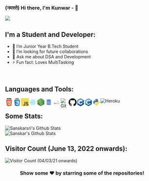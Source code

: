 ### (नमस्ते) Hi there, I'm Kunwar - 👋

<img src="https://raw.githubusercontent.com/halfrost/halfrost/master/icons/header_.png"/>

## I'm a Student and Developer:

- 🌱 I’m Junior Year B.Tech Student
- 👯 I’m looking for future collaborations
- 💬 Ask me about DSA and Development
- ⚡ Fun fact: Loves MultiTasking

<br />

## Languages and Tools:

<img align="left" alt="HTML5" width="26px" src="https://raw.githubusercontent.com/github/explore/80688e429a7d4ef2fca1e82350fe8e3517d3494d/topics/html/html.png" />
<img align="left" alt="CSS3" width="26px" src="https://raw.githubusercontent.com/github/explore/80688e429a7d4ef2fca1e82350fe8e3517d3494d/topics/css/css.png" />
<!--<img align="left" alt="Sass" width="26px" src="https://raw.githubusercontent.com/github/explore/80688e429a7d4ef2fca1e82350fe8e3517d3494d/topics/sass/sass.png" />-->
<!--<img align="left" alt="Bootstrap" width="26px" src="https://raw.githubusercontent.com/github/explore/80688e429a7d4ef2fca1e82350fe8e3517d3494d/topics/bootstrap/bootstrap.png" />-->
<img align="left" alt="JavaScript" width="26px" src="https://raw.githubusercontent.com/github/explore/80688e429a7d4ef2fca1e82350fe8e3517d3494d/topics/javascript/javascript.png" />
<img align="left" alt="React" width="26px" src="https://raw.githubusercontent.com/github/explore/80688e429a7d4ef2fca1e82350fe8e3517d3494d/topics/react/react.png" />
<!--<img align='left' alt='ExpressJS' width="26px" src="https://raw.githubusercontent.com/github/explore/80688e429a7d4ef2fca1e82350fe8e3517d3494d/topics/express/express.png" />-->
<img align="left" alt="Node.js" width="26px" src="https://raw.githubusercontent.com/github/explore/80688e429a7d4ef2fca1e82350fe8e3517d3494d/topics/nodejs/nodejs.png" />
<!--<img align="left" alt="PHP" width="26px" src="https://raw.githubusercontent.com/github/explore/ccc16358ac4530c6a69b1b80c7223cd2744dea83/topics/php/php.png" />-->
<img align="left" alt="SQL" width="26px" src="https://raw.githubusercontent.com/github/explore/80688e429a7d4ef2fca1e82350fe8e3517d3494d/topics/sql/sql.png" />
<img align="left" alt="MySQL" width="26px" src="https://raw.githubusercontent.com/github/explore/80688e429a7d4ef2fca1e82350fe8e3517d3494d/topics/mysql/mysql.png" />
<!--<img align="left" alt="MongoDB" width="26px" src="https://raw.githubusercontent.com/vscode-icons/vscode-icons/master/icons/file_type_mongo.svg" />-->
<img align="left" alt="Git" width="26px" src="https://www.vectorlogo.zone/logos/git-scm/git-scm-icon.svg" />
<img align="left" alt="GitHub" width="26px" src="https://raw.githubusercontent.com/github/explore/78df643247d429f6cc873026c0622819ad797942/topics/github/github.png" />
<img align="left" alt="Cpp" width="26px" src="https://raw.githubusercontent.com/devicons/devicon/master/icons/cplusplus/cplusplus-original.svg" />
<img align="left" alt="C" width="26px" src="https://raw.githubusercontent.com/devicons/devicon/master/icons/c/c-original.svg" />
<img align="left" alt="Python" width="26px" src="https://raw.githubusercontent.com/devicons/devicon/master/icons/python/python-original.svg" />
<!--<img align="left" alt="PostMan" width="26px" src="https://www.vectorlogo.zone/logos/getpostman/getpostman-icon.svg" />-->
<img alt="Heroku" width="26px" src="https://www.vectorlogo.zone/logos/heroku/heroku-icon.svg" />

## Some Stats:

<img alt="Sanskarsri's Github Stats" src="https://github-readme-stats.vercel.app/api?username=sanskarsri&count_private=true&show_icons=true&hide_border=true&theme=dark" />

<!-- <div>
  <img alt="Sanskarsri's Github Stats" src="https://github-readme-stats.vercel.app/api/top-langs/?username=sanskarsri&layout=compact&theme=dark" />
</div> -->
<div>
  <img src="https://github-readme-streak-stats.herokuapp.com/?user=sanskarsri&show_icons=true&theme=dark" alt="Sanskar's Github Stats" />
</div>

## Visitor Count  (June 13, 2022 onwards):

![Visitor Count (04/03/21 onwards)](https://profile-counter.glitch.me/{sanskarsri}/count.svg)

 <div align="center"> 
<h3> Show some ❤️ by starring some of the repositories!</h3>
</div>


